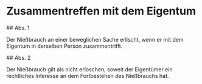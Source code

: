 # Zusammentreffen mit dem Eigentum



\#\# Abs. 1

 Der Nießbrauch an einer beweglichen Sache erlischt, wenn er mit dem Eigentum in derselben Person zusammentrifft.

\#\# Abs. 2

 Der Nießbrauch gilt als nicht erloschen, soweit der Eigentümer ein rechtliches Interesse an dem Fortbestehen des Nießbrauchs hat. 

